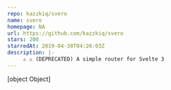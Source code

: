 ```yaml
---
repo: kazzkiq/svero
name: svero
homepage: NA
url: https://github.com/kazzkiq/svero
stars: 200
starredAt: 2019-04-30T04:26:03Z
description: |-
     ⚠️ ⚠️ (DEPRECATED) A simple router for Svelte 3
---
```


[object Object]
